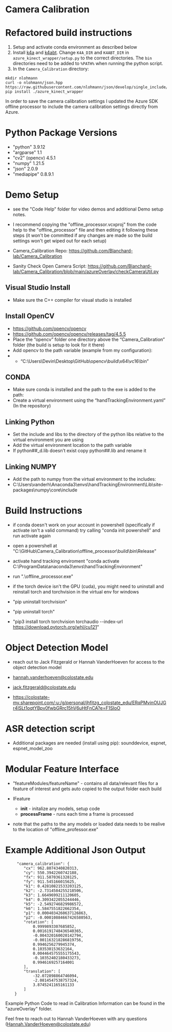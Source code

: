 # Camera Calibration

# Refactored build instructions
1. Setup and activate conda environment as described below
2. Install [k4a](https://github.com/microsoft/Azure-Kinect-Sensor-SDK/blob/develop/docs/usage.md#installation) and [k4abt](https://learn.microsoft.com/en-us/azure/kinect-dk/body-sdk-download). Change `K4A_DIR` and `K4ABT_DIR` in `azure_kinect_wrapper/setup.py` to the correct directories. The `bin` directories need to be added to `%PATH%` when running the python script.
3. In the `Camera_Calibration` directory:
```
mkdir nlohmann
curl -o nlohmann/json.hpp https://raw.githubusercontent.com/nlohmann/json/develop/single_include/nlohmann/json.hpp
pip install ./azure_kinect_wrapper
```

In order to save the camera calibration settings I updated the Azure SDK offline processor to include the camera calibration settings directly from Azure. 

# Python Package Versions

- "python" 3.9.12
- "argparse" 1.1
- "cv2" (opencv) 4.5.1 
- "numpy" 1.21.5
- "json" 2.0.9
- "mediapipe" 0.8.9.1

# Demo Setup 

- see the "Code Help" folder for video demos and additional Demo setup notes.
- I recommend copying the "offline_processor.vcxproj" from the code help to the "offline_processor" file and then editing it following these steps (it won't be committed if any changes are made so the build settings won't get wiped out for each setup)

- Camera_Calibration Repo: https://github.com/Blanchard-lab/Camera_Calibration
- Sanity Check Open Camera Script: https://github.com/Blanchard-lab/Camera_Calibration/blob/main/azureOverlay/checkCameraUtil.py 

## Visual Studio Install
- Make sure the C++ compiler for visual studio is installed
	 
## Install OpenCV
- https://github.com/opencv/opencv
- https://github.com/opencv/opencv/releases/tag/4.5.5 
- Place the “opencv” folder one directory above the “Camera_Calibration” folder (the build is setup to look for it there)
- Add opencv to the path variable (example from my configuration):      
- - “C:\Users\Devin\Desktop\GitHub\opencv\build\x64\vc16\bin”

## CONDA
- Make sure conda is installed and the path to the exe is added to the path:
- Create a virtual environment using the “handTrackingEnvironment.yaml” (In the repository)

## Linking Python
- Set the include and libs to the directory of the python libs relative to the virtual environment you are using 
- Add the virtual environment location to the path variable
- If python##_d.lib doesn’t exist copy python##.lib and rename it

## Linking NUMPY
- Add the path to numpy from the virtual environment to the includes:
- C:\Users\vanderh\Anaconda3\envs\handTrackingEnvironment\Lib\site-packages\numpy\core\include

# Build Instructions

- if conda doesn't work on your account in powershell (specifically if activate isn't a valid command) try calling "conda init powershell" and run activate again
- open a powershell at "C:\GitHub\Camera_Calibration\offline_processor\build\bin\Release"
- activate hand tracking enviroment "conda activate C:\ProgramData\anaconda3\envs\handTrackingEnvironment"
- run ".\offline_processor.exe"

- if the torch device isn't the GPU (cuda), you might need to uninstall and reinstall torch and torchvision in the virtual env for windows
- "pip uninstall torchvision"
- "pip uninstall torch"
- "pip3 install torch torchvision torchaudio --index-url https://download.pytorch.org/whl/cu121"

# Object Detection Model
- reach out to Jack Fitzgerald or Hannah VanderHoeven for access to the object detection model
- hannah.vanderhoeven@colostate.edu
- jack.fitzgerald@colostate.edu

- https://colostate-my.sharepoint.com/:u:/g/personal/jhfitzg_colostate_edu/ERqPMvinOUJGr4lSLt1oqtYBpv0fwbGRrc15hV6uHtFnCA?e=F1SIoO

# ASR detection script
- Additional packages are needed (install using pip): sounddevice, espnet, espnet_model_zoo

# Modular Feature Interface
- "featureModules/featureName" - contains all data/relevant files for a feature of interest and gets auto copied to the output folder each build
- IFeature
  - __init__ - initalize any models, setup code
  - __processFrame__ - runs each time a frame is processed

- note that the paths to the any models or loaded data needs to be realive to the location of "offline_professor.exe"

# Example Additional Json Output

```
     "camera_calibration": {
        "cx": 962.8074340820313,
        "cy": 550.3942260742188,
        "fx": 911.5870361328125,
        "fy": 911.545166015625,
        "k1": 0.42810821533203125,
        "k2": -2.7314584255218506,
        "k3": 1.6649699211120605,
        "k4": 0.3093422055244446,
        "k5": -2.5492746829986572,
        "k6": 1.5847551822662354,
        "p1": 0.0004034260637126863,
        "p2": -0.00010884667426580563,
        "rotation": [
            0.9999893307685852,
            0.0016191748436540365,
            -0.004320160020142794,
            -0.001163218286819756,
            0.9946256279945374,
            0.103530153632164,
            0.004464575555175543,
            -0.10352402180433273,
            0.9946169257164001
        ],
        "translation": [
            -32.072898864746094,
            -2.0814547538757324,
            3.8745241165161133
        ]
    }
```

Example Python Code to read in Calibration Information can be found in the "azureOverlay" folder.

Feel free to reach out to Hannah VanderHoeven with any questions (Hannah.VanderHoeven@colostate.edu)

